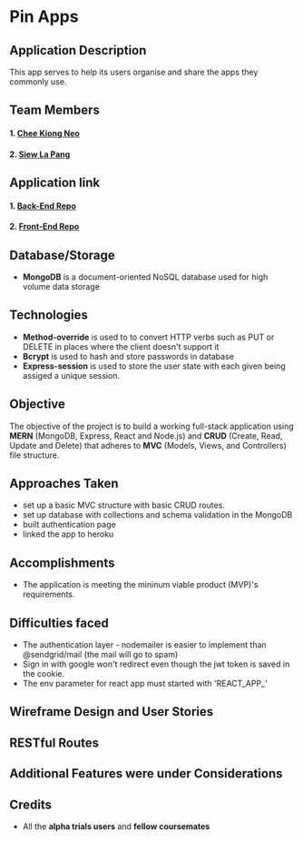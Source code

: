 # Pin Apps

## Application Description
This app serves to help its users organise and share the apps they commonly use.

## Team Members
#### 1. [Chee Kiong Neo](https://github.com/neocheekiong/)
#### 2. [Siew La Pang](https://github.com/siewla/)

## Application link
#### 1. [Back-End Repo](https://github.com/siewla/pinapps-backend)
#### 2. [Front-End Repo](https://github.com/siewla/pinapps-frontend)

## Database/Storage
* **MongoDB** is a document-oriented NoSQL database used for high volume data storage

## Technologies
* **Method-override** is used to to convert HTTP verbs such as PUT or DELETE in places where the client doesn't support it
* **Bcrypt** is used to hash and store passwords in database
* **Express-session** is used to store the user state with each given being assiged a unique session. 

## Objective
The objective of the project is to build a working full-stack application using  **MERN** (MongoDB, Express, React and Node.js) and **CRUD** (Create, Read, Update and Delete) that adheres to **MVC** (Models, Views, and Controllers) file structure.

## Approaches Taken
* set up a basic MVC structure with basic CRUD routes.
* set up database with collections and schema validation in the MongoDB
* built authentication page
* linked the app to heroku

## Accomplishments
* The application is meeting the mininum viable product (MVP)'s requirements.

## Difficulties faced
* The authentication layer - nodemailer is easier to implement than @sendgrid/mail (the mail will go to spam)
* Sign in with google won't redirect even though the jwt token is saved in the cookie. 
* The env parameter for react app must started with 'REACT_APP_'

## Wireframe Design and User Stories


## RESTful Routes


## Additional Features were under Considerations

## Credits
* All the **alpha trials users** and **fellow coursemates** 
